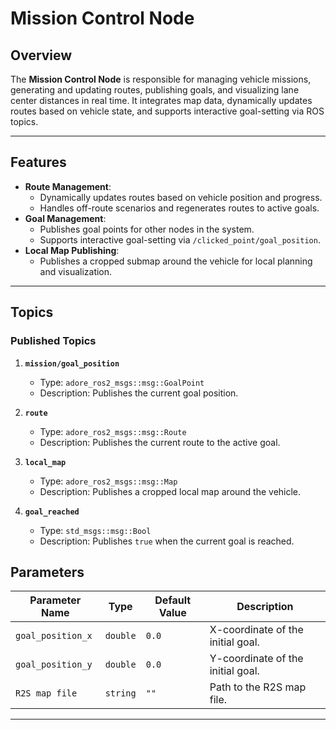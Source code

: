 # Mission Control Node

## Overview
The **Mission Control Node** is responsible for managing vehicle missions, generating and updating routes, publishing goals, and visualizing lane center distances in real time. It integrates map data, dynamically updates routes based on vehicle state, and supports interactive goal-setting via ROS topics.

---

## Features
- **Route Management**:
  - Dynamically updates routes based on vehicle position and progress.
  - Handles off-route scenarios and regenerates routes to active goals.
- **Goal Management**:
  - Publishes goal points for other nodes in the system.
  - Supports interactive goal-setting via `/clicked_point/goal_position`.
- **Local Map Publishing**:
  - Publishes a cropped submap around the vehicle for local planning and visualization.

---

## Topics

### Published Topics
1. **`mission/goal_position`**
   - Type: `adore_ros2_msgs::msg::GoalPoint`
   - Description: Publishes the current goal position.

2. **`route`**
   - Type: `adore_ros2_msgs::msg::Route`
   - Description: Publishes the current route to the active goal.

3. **`local_map`**
   - Type: `adore_ros2_msgs::msg::Map`
   - Description: Publishes a cropped local map around the vehicle.

4. **`goal_reached`**
   - Type: `std_msgs::msg::Bool`
   - Description: Publishes `true` when the current goal is reached.


## Parameters

| Parameter Name      | Type   | Default Value | Description                        |
|---------------------|--------|---------------|------------------------------------|
| `goal_position_x`   | `double` | `0.0`       | X-coordinate of the initial goal. |
| `goal_position_y`   | `double` | `0.0`       | Y-coordinate of the initial goal. |
| `R2S map file`      | `string` | `""`        | Path to the R2S map file.         |

---


